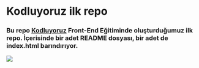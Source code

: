 #	Kodluyoruz  ilk repo
###	Bu repo  [Kodluyoruz](https://www.kodluyoruz.org/)  Front-End Eğitiminde oluşturduğumuz ilk repo. İçerisinde bir adet README dosyası, bir adet de index.html barındırıyor.
![][def]

[def]: https://i.hizliresim.com/hvbeoff.png